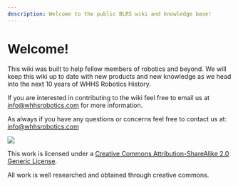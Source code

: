 ```yaml
---
description: Welcome to the public BLRS wiki and knowledge base!
---
```


# Welcome!

This wiki was built to help fellow members of robotics and beyond. We will keep this wiki up to date with new products and new knowledge as we head into the next 10 years of WHHS Robotics History.

If you are interested in contributing to the wiki feel free to email us at info@whhsrobotics.com for more information.

As always if you have any questions or concerns feel free to contact us at: [info@whhsrobotics.com](mailto:Sig.robotics.purdue@gmail.com)

![](<.gitbook/assets/image (12).png>)

This work is licensed under a [Creative Commons Attribution-ShareAlike 2.0 Generic License](https://creativecommons.org/licenses/by-sa/2.0/).



All work is well researched and obtained through creative commons.&#x20;
